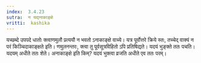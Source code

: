 ```yaml
---
index:  3.4.23
sutra:  न यद्यनाकाङ्क्षे
vritti:  kashika 
---
```


यच्छब्दे उपपदे धातोः क्त्वाणमुलौ प्रत्ययौ न भवतो ऽनाकाङ्क्षे वाच्ये। यत्र पूर्वोत्तरे क्रिये स्तः, तच्चेद् वाक्यं न परं किञ्चिदाकाङ्क्षते इति। णमुलनन्तरः, क्त्वा तु पूर्वसूत्रविहितो ऽपि प्रतिषिद्यते। यदयं भुङ्क्ते ततः पचति। यदयम् अधीते ततः शेते। अनाकाङ्क्षे इति किम्? यदयं भुक्त्वा व्रजति अधीते एव ततः परम्।


